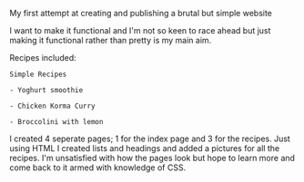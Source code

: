 My first attempt at creating and publishing a brutal but simple website

I want to make it functional and I'm not so keen to race ahead but just making it functional rather than pretty is my main aim.

Recipes included:

    Simple Recipes 

    - Yoghurt smoothie 
    
    - Chicken Korma Curry 

    - Broccolini with lemon

I created 4 seperate pages; 1 for the index page and 3 for the recipes. 
Just using HTML I created lists and headings and added a pictures for all the recipes.
I'm unsatisfied with how the pages look but hope to learn more and come back to it armed with knowledge of CSS. 
 

